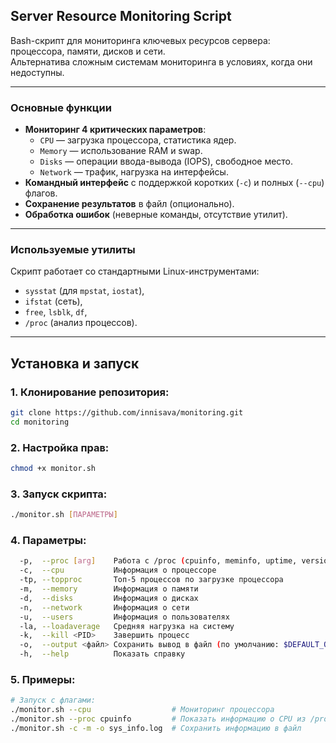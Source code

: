 ##  Server Resource Monitoring Script

Bash-скрипт для мониторинга ключевых ресурсов сервера: процессора, памяти, дисков и сети.  
Альтернатива сложным системам мониторинга в условиях, когда они недоступны.

---

### Основные функции
- **Мониторинг 4 критических параметров**:
  - `CPU` — загрузка процессора, статистика ядер.
  - `Memory` — использование RAM и swap.
  - `Disks` — операции ввода-вывода (IOPS), свободное место.
  - `Network` — трафик, нагрузка на интерфейсы.
- **Командный интерфейс** с поддержкой коротких (`-c`) и полных (`--cpu`) флагов.
- **Сохранение результатов** в файл (опционально).
- **Обработка ошибок** (неверные команды, отсутствие утилит).

---

### Используемые утилиты
Скрипт работает со стандартными Linux-инструментами:
- `sysstat` (для `mpstat`, `iostat`),
- `ifstat` (сеть),
- `free`, `lsblk`, `df`,
- `/proc` (анализ процессов).

---

## Установка и запуск

### 1. **Клонирование репозитория:**
```bash
git clone https://github.com/innisava/monitoring.git
cd monitoring
```

### 2. Настройка прав:
```bash
chmod +x monitor.sh
```

### 3.  **Запуск скрипта:**
```bash
./monitor.sh [ПАРАМЕТРЫ]
```

### 4.  **Параметры:**
```bash
  -p,  --proc [arg]    Работа с /proc (cpuinfo, meminfo, uptime, version, all)
  -c,  --cpu           Информация о процессоре
  -tp, --topproc       Топ-5 процессов по загрузке процессора
  -m,  --memory        Информация о памяти
  -d,  --disks         Информация о дисках
  -n,  --network       Информация о сети
  -u,  --users         Информация о пользователях
  -la, --loadaverage   Средняя нагрузка на систему
  -k,  --kill <PID>    Завершить процесс
  -o,  --output <файл> Сохранить вывод в файл (по умолчанию: $DEFAULT_OUTPUT)
  -h,  --help          Показать справку
```

###  5.  **Примеры:**
```bash
# Запуск с флагами:
./monitor.sh --cpu                  # Мониторинг процессора
./monitor.sh --proc cpuinfo         # Показать информацию о CPU из /proc
./monitor.sh -c -m -o sys_info.log  # Сохранить информацию в файл
```
